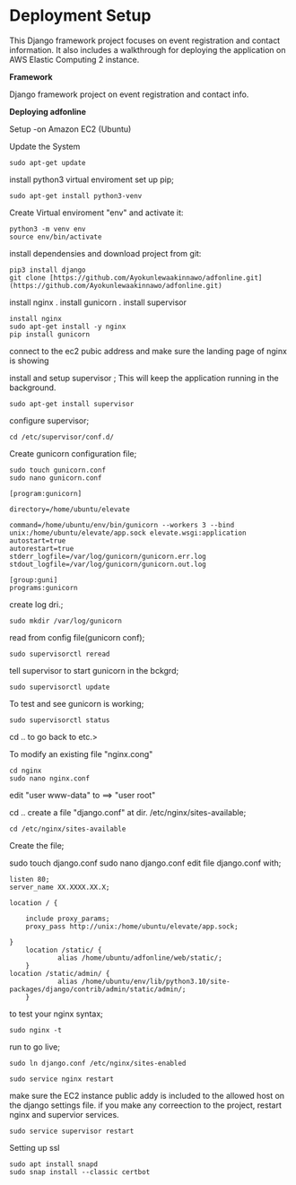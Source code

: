 # Deployment Setup

This Django framework project focuses on event registration and contact information. It also includes a walkthrough for deploying the application on AWS Elastic Computing 2 instance.

**Framework** 

Django framework project on event registration and contact info.

**Deploying adfonline**

Setup -on Amazon EC2 (Ubuntu)

Update the System

```
sudo apt-get update
```

install python3 virtual enviroment set up pip;

```
sudo apt-get install python3-venv
```

Create Virtual enviroment "env" and activate it:

```
python3 -m venv env
source env/bin/activate
```

install dependensies and download project from git:

```
pip3 install django
git clone [https://github.com/Ayokunlewaakinnawo/adfonline.git](https://github.com/Ayokunlewaakinnawo/adfonline.git)
```

install nginx . install gunicorn . install supervisor

```
install nginx
sudo apt-get install -y nginx
pip install gunicorn

```

connect to the ec2 pubic address and make sure the landing page of nginx is showing

install and setup supervisor ; This will keep the application running in the background.

```
sudo apt-get install supervisor
```

configure supervisor;

```
cd /etc/supervisor/conf.d/
```

Create gunicorn configuration file;

```
sudo touch gunicorn.conf
sudo nano gunicorn.conf
```

```
[program:gunicorn]

directory=/home/ubuntu/elevate

command=/home/ubuntu/env/bin/gunicorn --workers 3 --bind unix:/home/ubuntu/elevate/app.sock elevate.wsgi:application
autostart=true
autorestart=true
stderr_logfile=/var/log/gunicorn/gunicorn.err.log
stdout_logfile=/var/log/gunicorn/gunicorn.out.log

[group:guni]
programs:gunicorn

```

create log dri.;

```
sudo mkdir /var/log/gunicorn
```

read from config file(gunicorn conf);

```
sudo supervisorctl reread
```

tell supervisor to start gunicorn in the bckgrd;

```
sudo supervisorctl update
```

To test and see gunicorn is working;

```
sudo supervisorctl status
```

cd .. to go back to etc.>

To modify an existing file "nginx.cong"

```
cd nginx
sudo nano nginx.conf
```

edit "user www-data" to ==> "user root"

cd .. create a file "django.conf" at dir. /etc/nginx/sites-available;

```
cd /etc/nginx/sites-available
```

Create the file;

sudo touch django.conf sudo nano django.conf edit file django.conf with;

```
listen 80;
server_name XX.XXXX.XX.X;

location / {

	include proxy_params;
	proxy_pass http://unix:/home/ubuntu/elevate/app.sock;

}
    location /static/ {
            alias /home/ubuntu/adfonline/web/static/;
    }
location /static/admin/ {
            alias /home/ubuntu/env/lib/python3.10/site-packages/django/contrib/admin/static/admin/;
    }

```

to test your nginx syntax;

```
sudo nginx -t
```

run to go live;

```
sudo ln django.conf /etc/nginx/sites-enabled
```

```
sudo service nginx restart
```

make sure the EC2 instance public addy is included to the allowed host on the django settings file. if you make any correection to the project, restart nginx and supervior services.

```
sudo service supervisor restart
```

Setting up ssl

```
sudo apt install snapd
sudo snap install --classic certbot
```
